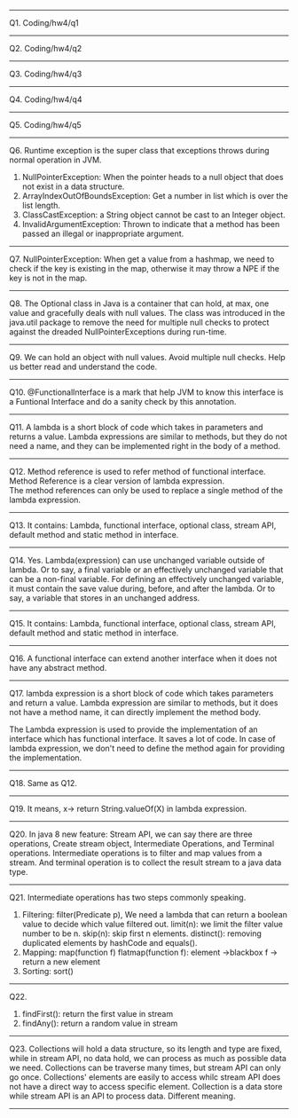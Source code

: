 **********************************
Q1. Coding/hw4/q1
**********************************
Q2. Coding/hw4/q2
**********************************
Q3. Coding/hw4/q3
**********************************
Q4. Coding/hw4/q4
**********************************
Q5. Coding/hw4/q5
**********************************
Q6. Runtime exception is the super class that exceptions throws during normal operation in JVM.
1. NullPointerException: When the pointer heads to a null object that does not exist in a data structure. 
2. ArrayIndexOutOfBoundsException: Get a number in list which is over the list length. 
3. ClassCastException: a String object cannot be cast to an Integer object.
4. InvalidArgumentException: Thrown to indicate that a method has been passed an illegal or inappropriate argument.
**********************************
Q7. NullPointerException: When get a value from a hashmap, we need to check if the key is existing in the map, otherwise it may
throw a NPE if the key is not in the map.
**********************************
Q8. The Optional class in Java is a container that can hold, at max, one value and gracefully deals with null values.
The class was introduced in the java.util package to remove the need for multiple null checks to protect 
against the dreaded NullPointerExceptions during run-time.
**********************************
Q9. We can hold an object with null values. Avoid multiple null checks. Help us better read and understand the code. 
**********************************
Q10. @FunctionalInterface is a mark that help JVM to know this interface is a Funtional Interface and do a sanity check by this annotation.
**********************************
Q11. A lambda is a short block of code which takes in parameters and returns a value. Lambda expressions are similar to methods, 
but they do not need a name, and they can be implemented right in the body of a method.
**********************************
Q12. Method reference is used to refer method of functional interface. 
Method Reference is a clear version of lambda expression.  
The method references can only be used to replace a single method of the lambda expression.
**********************************
Q13. It contains: Lambda, functional interface, optional class, stream API, default method and static method in interface.
**********************************
Q14. Yes. Lambda(expression) can use unchanged variable outside of lambda. 
Or to say, a final variable or an effectively unchanged variable that can be a non-final variable. 
For defining an effectively unchanged variable, it must contain the save value during, before, and after the lambda. 
Or to say, a variable that stores in an unchanged address. 
**********************************
Q15. It contains: Lambda, functional interface, optional class, stream API, default method and static method in interface.
**********************************
Q16. A functional interface can extend another interface when it does not have any abstract method. 
**********************************
Q17. lambda expression is a short block of code which takes parameters and return a value. Lambda expression are similar to methods, but 
it does not have a method name, it can directly implement the method body. 

The Lambda expression is used to provide the implementation of an interface which has functional interface. 
It saves a lot of code. In case of lambda expression, 
we don't need to define the method again for providing the implementation.
**********************************
Q18. Same as Q12. 
**********************************
Q19. It means, x-> return String.valueOf(X) in lambda expression. 
**********************************
Q20. In java 8 new feature: Stream API, we can say there are three operations, Create stream object, Intermediate Operations, and Terminal operations. 
Intermediate operations is to filter and map values from a stream. And terminal operation is to collect the result stream to a java data type. 
**********************************
Q21. Intermediate operations has two steps commonly speaking. 
1. Filtering: 
    filter(Predicate p), We need a lambda that can return a boolean value to decide which value filtered out. 
    limit(n): we limit the filter value number to be n. 
    skip(n): skip first n elements. 
    distinct(): removing duplicated elements by hashCode and equals().
2. Mapping:
    map(function f) 
    flatmap(function f): element ->blackbox f -> return a new element
3. Sorting: 
    sort()
**********************************
Q22. 
1. findFirst(): return the first value in stream
2. findAny(): return a random value in stream 
**********************************
Q23. Collections will hold a data structure, so its length and type are fixed, while in stream API, no data hold, we can process as much as possible data we need. 
Collections can be traverse many times, but stream API can only go once. 
Collections' elements are easily to access whilc stream API does not have a direct way to access specific element.
Collection is a data store while stream API is an API to process data. Different meaning. 
**********************************
